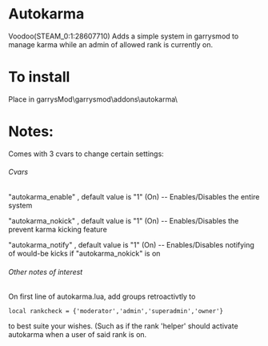# Autokarma


Voodoo(STEAM_0:1:28607710)
Adds a simple system in garrysmod to manage karma while an admin of allowed rank is currently on. 

# To install

Place in garrysMod\garrysmod\addons\autokarma\

# Notes: 

Comes with 3 cvars to change certain settings:

###### Cvars

"autokarma_enable" , default value is "1" (On) -- Enables/Disables the entire system

"autokarma_nokick" , default value is "1" (On) -- Enables/Disables the prevent karma kicking feature 

"autokarma_notify" , default value is "1" (On) -- Enables/Disables notifying of would-be kicks if "autokarma_nokick" is on

###### Other notes of interest

On first line of autokarma.lua, add groups retroactivtly to

```
local rankcheck = {'moderator','admin','superadmin','owner'}
```

to best suite your wishes. (Such as if the rank 'helper' should activate autokarma when a user of said rank is on.



